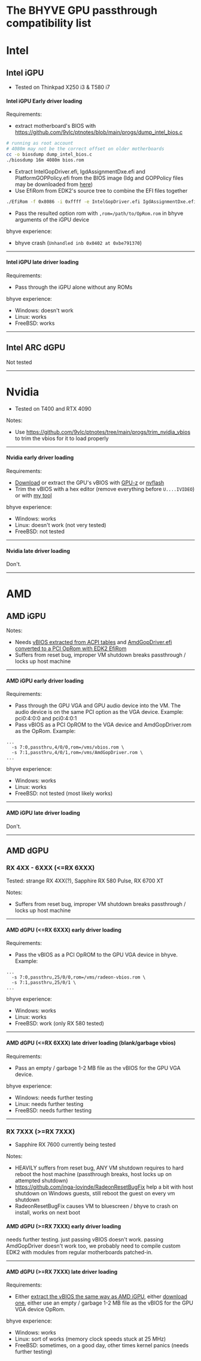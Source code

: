 # The BHYVE GPU passthrough compatibility list

# Intel

## Intel iGPU
- Tested on Thinkpad X250 i3 & T580 i7

#### Intel iGPU Early driver loading
Requirements:
- extract motherboard's BIOS with https://github.com/9vlc/ptnotes/blob/main/progs/dump_intel_bios.c
```sh
# running as root account
# 4080m may not be the correct offset on older motherboards
cc -o biosdump dump_intel_bios.c
./biosdump 16m 4080m bios.rom
```

- Extract IntelGopDriver.efi, IgdAssignmentDxe.efi and PlatformGOPPolicy.efi from the BIOS image (Idg and GOPPolicy files may be downloaded from [here](https://github.com/cmd2001/build-edk2-gvtd/releases/tag/v0.1.0))
- Use EfiRom from EDK2's source tree to combine the EFI files together
```sh
./EfiRom -f 0x8086 -i 0xffff -e IntelGopDriver.efi IgdAssignmentDxe.efi PlatformGOPPolicy.efi -o OpRom.rom
```

- Pass the resulted option rom with `,rom=/path/to/OpRom.rom` in bhyve arguments of the iGPU device

bhyve experience:
- bhyve crash (`Unhandled inb 0x0402 at 0xbe791370`)

-----------------

#### Intel iGPU late driver loading

Requirements:
- Pass through the iGPU alone without any ROMs

bhyve experience:
- Windows: doesn't work
- Linux: works
- FreeBSD: works

-----------------

## Intel ARC dGPU
Not tested

-----------------

# Nvidia
- Tested on T400 and RTX 4090

Notes:
- Use https://github.com/9vlc/ptnotes/tree/main/progs/trim_nvidia_vbios to trim the vbios for it to load properly

-----------------

#### Nvidia early driver loading
Requirements:
- [Download](https://www.techpowerup.com/vgabios/) or extract the GPU's vBIOS with [GPU-z](https://www.techpowerup.com/gpuz/) or [nvflash](https://www.techpowerup.com/download/nvidia-nvflash/)
- Trim the vBIOS with a hex editor (remove everything before `U....IVIDEO`) or with [my tool](https://github.com/9vlc/ptnotes/tree/main/progs/trim_nvidia_vbios)

bhyve experience:
- Windows: works
- Linux: doesn't work (not very tested)
- FreeBSD: not tested

-----------------

#### Nvidia late driver loading

Don't.

-----------------

# AMD
## AMD iGPU

Notes:
- Needs [vBIOS extracted from ACPI tables](https://github.com/9vlc/ptnotes/blob/main/notes/dumping_igpu_vbios_freebsd.md) and [AmdGopDriver.efi converted to a PCI OpRom with EDK2 EfiRom](https://github.com/9vlc/ptnotes/blob/main/notes/dumping_amdgopdriver.md)
- Suffers from reset bug, improper VM shutdown breaks passthrough / locks up host machine

-----------------

#### AMD iGPU early driver loading
Requirements:
- Pass through the GPU VGA and GPU audio device into the VM.
  The audio device is on the same PCI option as the VGA device.
  Example: pci0:4:0:0 and pci0:4:0:1
- Pass vBIOS as a PCI OpROM to the VGA device and AmdGopDriver.rom as the OpRom. Example:
```
...
  -s 7:0,passthru,4/0/0,rom=/vms/vbios.rom \
  -s 7:1,passthru,4/0/1,rom=/vms/AmdGopDriver.rom \
...
```

bhyve experience:
- Windows: works
- Linux: works
- FreeBSD: not tested (most likely works)

-----------------

#### AMD iGPU late driver loading
Don't.

-----------------

## AMD dGPU
### RX 4XX - 6XXX (<=RX 6XXX)
Tested: strange RX 4XX(?), Sapphire RX 580 Pulse, RX 6700 XT 

Notes:
- Suffers from reset bug, improper VM shutdown breaks passthrough / locks up host machine

-----------------

#### AMD dGPU (<=RX 6XXX) early driver loading
Requirements:
- Pass the vBIOS as a PCI OpROM to the GPU VGA device in bhyve. Example:
```
...
  -s 7:0,passthru,25/0/0,rom=/vms/radeon-vbios.rom \
  -s 7:1,passthru,25/0/1 \
... 
```

bhyve experience:
- Windows: works
- Linux: works
- FreeBSD: work (only RX 580 tested)

-----------------

#### AMD dGPU (<=RX 6XXX) late driver loading (blank/garbage vbios)
Requirements:
- Pass an empty / garbage 1-2 MB file as the vBIOS for the GPU VGA device.

bhyve experience:
- Windows: needs further testing
- Linux: needs further testing
- FreeBSD: needs further testing

-----------------

### RX 7XXX (>=RX 7XXX)
- Sapphire RX 7600 currently being tested

Notes:
- HEAVILY suffers from reset bug, ANY VM shutdown requires to hard reboot the host machine (passthrough breaks, host locks up on attempted shutdown)
- https://github.com/inga-lovinde/RadeonResetBugFix help a bit with host shutdown on Windows guests, still reboot the guest on every vm shutdown
- RadeonResetBugFix causes VM to bluescreen / bhyve to crash on install, works on next boot

#### AMD dGPU (>=RX 7XXX) early driver loading
needs further testing. just passing vBIOS doesn't work.
passing AmdGopDriver doesn't work too, we probably need to compile custom EDK2 with modules from regular motherboards patched-in.

-----------------

#### AMD dGPU (>=RX 7XXX) late driver loading
Requirements:
- Either [extract the vBIOS the same way as AMD iGPU](https://github.com/9vlc/ptnotes/blob/main/notes/dumping_igpu_vbios_freebsd.md), either [download one](https://www.techpowerup.com/vgabios/), either use an empty / garbage 1-2 MB file as the vBIOS for the GPU VGA device OpRom.

bhyve experience:
- Windows: works
- Linux: sort of works (memory clock speeds stuck at 25 MHz)
- FreeBSD: sometimes, on a good day, other times kernel panics (needs further testing)


